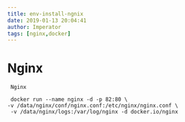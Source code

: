 ```yaml
---
title: env-install-ngnix
date: 2019-01-13 20:04:41
author: Imperator
tags: [nginx,docker]
---
```


#  Nginx

```shell script
 Nginx

 docker run --name nginx -d -p 82:80 \
-v /data/nginx/conf/nginx.conf:/etc/nginx/nginx.conf \
 -v /data/nginx/logs:/var/log/nginx -d docker.io/nginx
```
